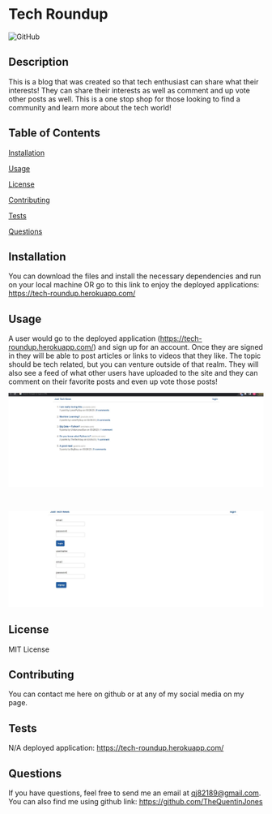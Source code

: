 # Tech Roundup

![GitHub](https://img.shields.io/github/license/TheQuentinJones/python-newfeed)

  ## Description
          
  This is a blog that was created so that tech enthusiast can share what their interests! They can share their interests as well as comment and up vote other posts as well. This is a one stop shop for those looking to find a community and learn more about the tech world!

          
  ## Table of Contents

  [Installation](#installation)

  [Usage](#usage)

  [License](#license)

  [Contributing](#contributing)

  [Tests](#tests)

  [Questions](#questions)

  ## Installation

  You can download the files and install the necessary dependencies and run on your local machine OR go to this link to enjoy the deployed applications: https://tech-roundup.herokuapp.com/

  ## Usage

  A user would go to the deployed application (https://tech-roundup.herokuapp.com/) and sign up for an account. Once they are signed in they will be able to post articles  or links to videos that they like. The topic should be tech related, but you can venture outside of that realm. They will also see a feed of what other users have uploaded to the site and they can comment on their favorite posts and even up vote those posts!

![Deployed Application Homepage](./assets/images/screenshot%20tech%20roundup.jpg)

<br>

![Deployed Application Login Page](./assets/images/Screenshot%20tech%20roundup2.jpg)

  ## License

  MIT License

  ## Contributing

  You can contact me here on github or at any of my social media on my page.

  ## Tests

  N/A deployed application: https://tech-roundup.herokuapp.com/

  ## Questions

  If you have questions, feel free to send me an email at qj82189@gmail.com.
  You can also find me using github link: https://github.com/TheQuentinJones